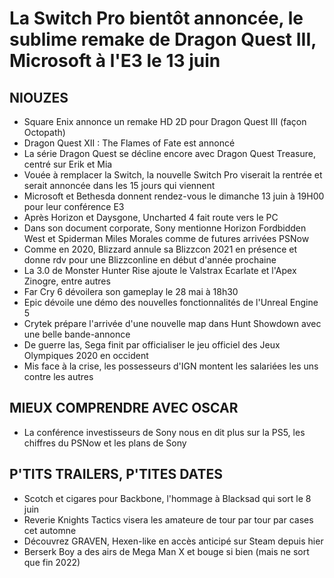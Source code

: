 # La Switch Pro bientôt annoncée, le sublime remake de Dragon Quest III, Microsoft à l'E3 le 13 juin

## NIOUZES

- Square Enix annonce un remake HD 2D pour Dragon Quest III (façon Octopath)
- Dragon Quest XII : The Flames of Fate est annoncé
- La série Dragon Quest se décline encore avec Dragon Quest Treasure, centré sur Erik et Mia
- Vouée à remplacer la Switch, la nouvelle Switch Pro viserait la rentrée et serait annoncée dans les 15 jours qui viennent
- Microsoft et Bethesda donnent rendez-vous le dimanche 13 juin à 19H00 pour leur conférence E3
- Après Horizon et Daysgone, Uncharted 4 fait route vers le PC
- Dans son document corporate, Sony mentionne Horizon Fordbidden West et Spiderman Miles Morales comme de futures arrivées PSNow
- Comme en 2020, Blizzard annule sa Blizzcon 2021 en présence et donne rdv pour une Blizzconline en début d'année prochaine
- La 3.0 de Monster Hunter Rise ajoute le Valstrax Ecarlate et l'Apex Zinogre, entre autres
- Far Cry 6 dévoilera son gameplay le 28 mai à 18h30
- Epic dévoile une démo des nouvelles fonctionnalités de l'Unreal Engine 5
- Crytek prépare l'arrivée d'une nouvelle map dans Hunt Showdown avec une belle bande-annonce
- De guerre las, Sega finit par officialiser le jeu officiel des Jeux Olympiques 2020 en occident
- Mis face à la crise, les possesseurs d'IGN montent les salariées les uns contre les autres

## MIEUX COMPRENDRE AVEC OSCAR

- La conférence investisseurs de Sony nous en dit plus sur la PS5, les chiffres du PSNow et les plans de Sony

## P'TITS TRAILERS, P'TITES DATES

- Scotch et cigares pour Backbone, l'hommage à Blacksad qui sort le 8 juin
- Reverie Knights Tactics visera les amateure de tour par tour par cases cet automne
- Découvrez GRAVEN, Hexen-like en accès anticipé sur Steam depuis hier
- Berserk Boy a des airs de Mega Man X et bouge si bien (mais ne sort que fin 2022)
